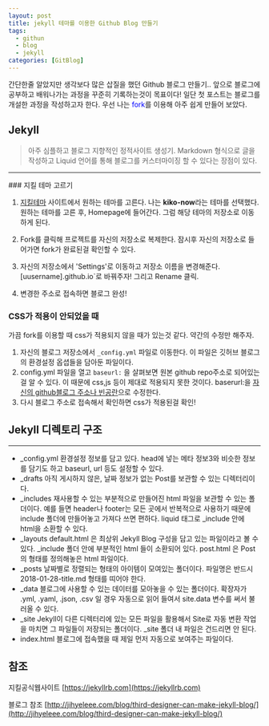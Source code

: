 ```yaml
---
layout: post
title: jekyll 테마를 이용한 Github Blog 만들기
tags:
  - githun
  - blog
  - jekyll
categories: [GitBlog]
---
```

간단한줄 알았지만 생각보다 많은 삽질을 했던 Github 블로그 만들기..
앞으로 블로그에 공부하고 배워나가는 과정을 꾸준히 기록하는것이 목표이다!
일단 첫 포스트는 블로그를 개설한 과정을 작성하고자 한다.
우선 나는 <span style="color:blue">fork</span>를 이용해 아주 쉽게 만들어 보았다.

## Jekyll

>아주 심플하고 블로그 지향적인 정적사이트 생성기.
>Markdown 형식으로 글을 작성하고 Liquid 언어를 통해 블로그를 커스터마이징 할 수 있다는 장점이 있다.
<hr>
### 지킬 테마 고르기

 1. [지킬테마](http://jekyllthemes.org/) 사이트에서 원하는 테마를 고른다. 나는 **kiko-now**라는 테마를 선택했다. 원하는 테마를 고른 후, Homepage에 들어간다. 그럼 해당 테마의 저장소로 이동하게 된다.
 2. Fork를 클릭해 프로젝트를 자신의 저장소로 복제한다.
 잠시후 자신의 저장소로 들어가면 fork가 완료된걸 확인할 수 있다.

 3. 자신의 저장소에서 'Settings'로 이동하고 저장소 이름을 변경해준다.
 [uusername].github.io`로 바꿔주자! 그리고 Rename 클릭.

 4. 변경한 주소로 접속하면 블로그 완성!

### CSS가 적용이 안되었을 때

 가끔 fork를 이용할 때 css가 적용되지 않을 때가 있는것 같다. 약간의 수정만 해주자.
 1. 자신의 블로그 저장소에서 `_config.yml` 파일로 이동한다. 이 파일은 깃허브 블로그의 환경설정 옵셥들을 담아둔 파일이다.
 2. config.yml 파일을 열고 `baseurl:` 을 살펴보면 원본 github repo주소로 되어있는걸 알 수 있다. 이 때문에 css,js 등이 제대로 적용되지 못한 것이다. baserurl:을 <u>자신의 github블로그 주소나 빈공란</u>으로 수정한다.
 3. 다시 블로그 주소로 접속해서 확인하면 css가 적용된걸 확인!


## Jekyll 디렉토리 구조
<hr>

- _config.yml
환경설정 정보를 담고 있다. head에 넣는 메타 정보3와 비슷한 정보를 담기도 하고 baseurl, url 등도 설정할 수 있다.
- _drafts
아직 게시하지 않은, 날짜 정보가 없는 Post를 보관할 수 있는 디렉터리이다.
- _includes
재사용할 수 있는 부분적으로 만들어진 html 파일을 보관할 수 있는 폴더이다. 예를 들면 header나 footer는 모든 곳에서 반복적으로 사용하기 때문에 include 폴더에 만들어놓고 가져다 쓰면 편하다. liquid 태그로 _include 안에 html을 소환할 수 있다.
- _layouts
default.html 은 최상위 Jekyll Blog 구성을 담고 있는 파일이라고 볼 수 있다. _include 폴더 안에 부분적인 html 들이 소환되어 있다. post.html 은 Post의 형태를 정의해놓은 html 파일이다.
- _posts
날짜별로 정렬되는 형태의 아이템이 모여있는 폴더이다. 파일명은 반드시 2018-01-28-title.md 형태를 띠어야 한다.
- _data
블로그에 사용할 수 있는 데이터를 모아놓을 수 있는 폴더이다. 확장자가 .yml, .yaml, .json, .csv 일 경우 자동으로 읽어 들여서 site.data 변수를 써서 불러올 수 있다.
- _site
Jekyll이 다른 디렉터리에 있는 모든 파일을 활용해서 Site로 자동 변환 작업을 마치면 그 파일들이 저장되는 폴더이다. _site 폴더 내 파일은 건드리면 안 된다.
- index.html
블로그에 접속했을 때 제일 먼저 자동으로 보여주는 파일이다.

## 참조
지킬공식웹사이트 [https://jekyllrb.com](https://jekyllrb.com)

블로그 참조 [http://jihyeleee.com/blog/third-designer-can-make-jekyll-blog/](http://jihyeleee.com/blog/third-designer-can-make-jekyll-blog/)
